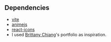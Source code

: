 ## Dependencies
* [vite](https://vitejs.dev)
* [animejs](https://www.npmjs.com/package/animejs)
* [react-icons](https://www.npmjs.com/package/react-icons)
* I used [Brittany Chiang](https://v4.brittanychiang.com)'s portfolio as inspiration.